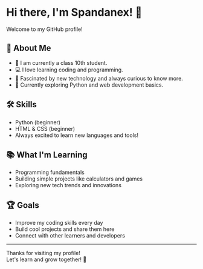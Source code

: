 # Hi there, I'm Spandanex! 👋

Welcome to my GitHub profile!

## 👦 About Me
- 🎒 I am currently a class 10th student.
- 💻 I love learning coding and programming.
- 🚀 Fascinated by new technology and always curious to know more.
- 🌱 Currently exploring Python and web development basics.

## 🛠️ Skills
- Python (beginner)
- HTML & CSS (beginner)
- Always excited to learn new languages and tools!

## 📚 What I'm Learning
- Programming fundamentals
- Building simple projects like calculators and games
- Exploring new tech trends and innovations

## 🏆 Goals
- Improve my coding skills every day
- Build cool projects and share them here
- Connect with other learners and developers

---

Thanks for visiting my profile!  
Let's learn and grow together! 🚀
